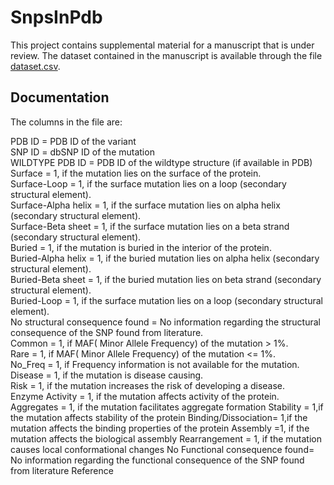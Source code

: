 # SnpsInPdb

This project contains supplemental  material for a manuscript that is under review. The dataset contained in the manuscript is available through the file [dataset.csv](dataset.csv).

## Documentation

The columns in the file are:

PDB ID = PDB ID of the variant <br />
SNP ID = dbSNP ID of the mutation <br />
WILDTYPE PDB ID = PDB ID of the wildtype structure (if available in PDB) <br />
Surface = 1, if the mutation lies on the surface of the protein. <br />
Surface-Loop = 1, if the surface mutation lies on a loop (secondary structural element). <br />
Surface-Alpha helix = 1, if the surface mutation lies on alpha helix (secondary structural element). <br />
Surface-Beta sheet = 1, if the surface mutation lies on a beta strand (secondary structural element). <br />
Buried = 1, if the mutation is buried in the interior of the protein. <br />
Buried-Alpha helix = 1, if the buried mutation lies on alpha helix (secondary structural element). <br />
Buried-Beta sheet = 1, if the buried mutation lies on beta strand (secondary structural element). <br />
Buried-Loop = 1, if the surface mutation lies on a loop (secondary structural element). <br />
No structural consequence found = No information regarding the structural consequence of the SNP found from literature. <br />
Common = 1, if MAF( Minor Allele Frequency) of the mutation > 1%. <br />
Rare = 1, if MAF( Minor Allele Frequency) of the mutation <= 1%. <br />
No_Freq = 1, if Frequency information is not available for the mutation. <br />
Disease = 1, if the mutation is disease causing. <br />
Risk = 1, if the mutation increases the risk of developing a disease. <br />
Enzyme Activity = 1, if the mutation affects activity of the protein. <br />
Aggregates = 1, if the mutation facilitates aggregate formation
Stability = 1,if the mutation affects stability of the protein 
Binding/Dissociation= 1,if the mutation affects the binding properties of the protein 
Assembly =1, if the mutation affects the biological assembly
Rearrangement = 1, if the mutation causes local conformational changes
No Functional consequence found= No information regarding the functional consequence of the SNP found from literature 
Reference 

